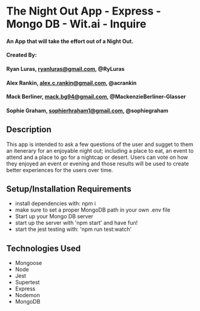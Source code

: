 # The Night Out App -  Express - Mongo DB - Wit.ai - Inquire

#### An App that will take the effort out of a Night Out.

#### Created By:
#### Ryan Luras, ryanluras@gmail.com, @RyLuras
#### Alex Rankin, alex.c.rankin@gmail.com, @acrankin
#### Mack Berliner, mack.bg94@gmail.com, @MackenzieBerliner-Glasser
#### Sophie Graham, sophierhraham1@gmail.com, @sophiegraham

## Description

This app is intended to ask a few questions of the user and sugget to them an itenerary for an enjoyable night out; including a place to eat, an event to attend and a place to go for a nightcap or desert. Users can vote on how they enjoyed an event or evening and those results will be used to create better experiences for the users over time.

## Setup/Installation Requirements

* install dependencies with: npm i
* make sure to set a proper MongoDB path in your own .env file
* Start up your Mongo DB server
* start up the server with 'npm start' and have fun!
* start the jest testing with: 'npm run test:watch'

## Technologies Used

* Mongoose
* Node
* Jest
* Supertest
* Express
* Nodemon
* MongoDB

